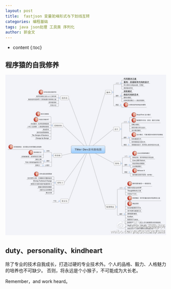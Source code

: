 ```yaml
---
layout: post
title:  fastjson 变量驼峰形式与下划线互转
categories: 编程基础
tags: java json处理 工具类 序列化
author: 郭金文
---
```

* content
{:toc}

## 程序猿的自我修养

![](/images/skeeterfly/程序员的自我修养.jpg)






## duty、personality、kindheart

  除了专业的技术自我成长，打造过硬的专业技术外。个人的品格、毅力、人格魅力的培养也不可缺少。
  否则，将永远是个小猴子，不可能成为大长老。

  Remember，and  work heard。


  
